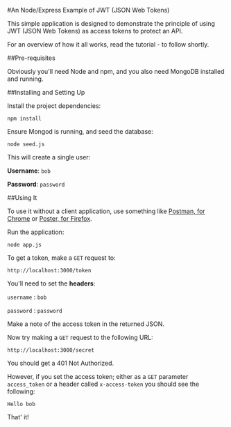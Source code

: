 #An Node/Express Example of JWT (JSON Web Tokens)

This simple application is designed to demonstrate the principle of using JWT (JSON Web Tokens) as access tokens to protect an API.

For an overview of how it all works, read the tutorial - to follow shortly.

##Pre-requisites

Obviously you'll need Node and npm, and you also need MongoDB installed and running.

##Installing and Setting Up

Install the project dependencies:

	npm install

Ensure Mongod is running, and seed the database:

	node seed.js

This will create a single user:

**Username**: `bob`

**Password**: `password`

##Using It

To use it without a client application, use something like [Postman, for Chrome](https://chrome.google.com/webstore/detail/postman-rest-client/fdmmgilgnpjigdojojpjoooidkmcomcm?utm_source=chrome-ntp-icon) or [Poster, for Firefox](https://addons.mozilla.org/en-US/firefox/addon/poster/).

Run the application:

	node app.js

To get a token, make a `GET` request to:

	http://localhost:3000/token

You'll need to set the **headers**:

`username` : `bob`

`password` : `password`

Make a note of the access token in the returned JSON.

Now try making a `GET` request to the following URL:

	http://localhost:3000/secret

You should get a 401 Not Authorized.

However, if you set the access token; either as a `GET` parameter `access_token` or a header called `x-access-token` you should see the following:

	Hello bob

That' it!


